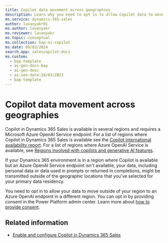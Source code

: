 ```yaml
---
title: Copilot data movement across geographies
description: Learn why you need to opt in to allow Copilot data to move outside of your default geography and how Azure OpenAI protects your data in transit.
ms.service: dynamics-365-sales
author: lavanyakr01
ms.author: lavanyakr
ms.reviewer: lavanyakr
ms.topic: conceptual
ms.collection: bap-ai-copilot
ms.date: 09/03/2024
search.app: salescopilot-docs
ms.custom:
  - bap-template
  - ai-gen-docs-bap
  - ai-gen-desc
  - ai-seo-date:10/03/2023
  - bap-template
---
```


# Copilot data movement across geographies

Copilot in Dynamics 365 Sales is available in several regions and requires a Microsoft Azure OpenAI Service endpoint. For a list of regions where Copilot in Dynamics 365 Sales is available see the [Copilot international availability report](https://releaseplans.microsoft.com/en-US/availability-reports/?report=copilotproductreport). For a list of regions where Azure OpenAI Service is available, see [Regions involved with copilots and generative AI features](/power-platform/admin/geographical-availability-copilot?WT.mc_id=ppac_inproduct_settings#regions-involved-with-copilots-and-generative-ai-features).

If your Dynamics 365 environment is in a region where Copilot is available but an Azure OpenAI Service endpoint isn't available, your data, including personal data or data used in prompts or returned in completions, might be transmitted outside of the geographic locations that you've selected for your primary data residency.

You need to opt in to allow your data to move outside of your region to an Azure OpenAI endpoint in a different region. You can opt in by providing consent in the Power Platform admin center. Learn more about [how to provide consent](/power-platform/admin/geographical-availability-copilot#turn-on-copilots-and-generative-ai-features-1).


## Related information

- [Enable and configure Copilot in Dynamics 365 Sales](enable-setup-copilot.md)
